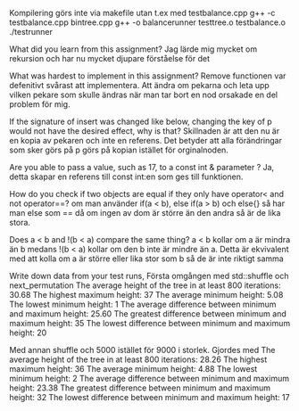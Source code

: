 
Kompilering görs inte via makefile utan
t.ex med testbalance.cpp
 g++ -c testbalance.cpp bintree.cpp
 g++ -o balancerunner testtree.o testbalance.o
 ./testrunner

What did you learn from this assignment?
Jag lärde mig mycket om rekursion och har nu mycket djupare förståelse för det

What was hardest to implement in this assignment?
Remove functionen var defenitivt svårast att implementera. Att ändra om pekarna och leta upp vilken pekare som skulle
ändras när man tar bort en nod orsakade en del problem för mig.

If the signature of insert was changed like below, changing the key of p would not have the desired effect, why is that?
Skillnaden är att den nu är en kopia av pekaren och inte en referens. Det betyder att alla förändringar som sker görs på p
görs på kopian istället för orginalnoden.


Are you able to pass a value, such as 17, to a const int & parameter ?
Ja, detta skapar en referens till const int:en som ges till funktionen.

How do you check if two objects are equal if they only have operator< and not operator==?
om man använder if(a < b), else if(a > b) och else{} så har man else som == då om ingen av dom är större än den andra så
är de lika stora.

Does a < b and !(b < a) compare the same thing?
a < b kollar om a är mindra än b medans !(b < a) kollar om den b inte är mindre än a. Detta är ekvivalent med att kolla om 
a är större eller lika stor som b så de är inte riktigt samma

Write down data from your test runs, Första omgången med std::shuffle och next_permutation
The average height of the tree in at least 800 iterations: 30.68
The highest maximum height: 37
The average minimum height: 5.08
The lowest minimum height: 1
The average difference between minimum and maximum height: 25.60
The greatest difference between minimum and maximum height: 35
The lowest difference between minimum and maximum height: 20

Med annan shuffle och 5000 istället för 9000 i storlek. Gjordes med 
The average height of the tree in at least 800 iterations: 28.26
The highest maximum height: 36
The average minimum height: 4.88
The lowest minimum height: 2
The average difference between minimum and maximum height: 23.38
The greatest difference between minimum and maximum height: 32
The lowest difference between minimum and maximum height: 17


